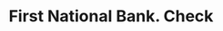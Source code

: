 ---
doi: 10.7916/D82R53PB
date_other: '1900'
date_other_textual: 1900-1909
form: printed ephemera
genre:
- Checks (bank checks)
name:
- First National Bank
object_in_context_url: https://biggert.cul.columbia.edu/items/view/ave_biggert_00050
subject_hierarchical_geographic:
- Telluride, Colorado, United States
subject_name:
- First National Bank
title: First National Bank. Check
sort_title: First National Bank. Check
call_number: ave_biggert_00050
coordinates:
- 37.939153,-107.816317
pid: ave_biggert_00050
identifiers: ave_biggert_00050
permalink: /biggert/ave_biggert_00050/
layout: iiif-image-page
---
